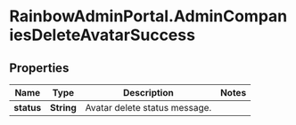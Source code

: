 # RainbowAdminPortal.AdminCompaniesDeleteAvatarSuccess

## Properties

Name | Type | Description | Notes
------------ | ------------- | ------------- | -------------
**status** | **String** | Avatar delete status message. | 


